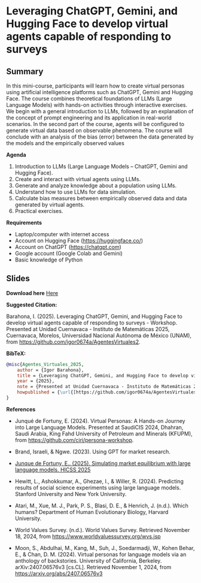 # Leveraging ChatGPT, Gemini, and Hugging Face to develop virtual agents capable of responding to surveys

## Summary
In this mini-course, participants will learn how to create virtual personas using artificial intelligence platforms such as ChatGPT, Gemini and Hugging Face. The course combines theoretical foundations of LLMs (Large Language Models) with hands-on activities through interactive exercises. We begin with a general introduction to LLMs, followed by an explanation of the concept of prompt engineering and its application in real-world scenarios. In the second part of the course, agents will be configured to generate virtual data based on observable phenomena. The course will conclude with an analysis of the bias (error) between the data generated by the models and the empirically observed values

**Agenda**

1. Introduction to LLMs (Large Language Models – ChatGPT, Gemini and Hugging Face).
2. Create and interact with virtual agents using LLMs.
3. Generate and analyze knowledge about a population using LLMs.
4. Understand how to use LLMs for data simulation.
5. Calculate bias measures between empirically observed data and data generated by virtual agents.
6. Practical exercises.  

**Requirements**
* Laptop/computer with internet access 
* Account on Hugging Face (https://huggingface.co/)
* Account on ChatGPT (https://chatgpt.com)
* Google account (Google Colab and Gemini)
* Basic knowledge of Python

## Slides

**Download here** [Here](https://www.dropbox.com/scl/fi/fddd2bihtre6dlv8sbsib/01_Agentes_Virtuales_UCIM_UNAM_June2025.pptx?rlkey=bkh8zfkkbmh5vog67028j5cfg&dl=0)

**Suggested Citation:**

Barahona, I. (2025). Leveraging ChatGPT, Gemini, and Hugging Face to develop virtual agents capable of responding to surveys - Workshop. Presented at Unidad Cuernavaca - Instituto de Matemáticas 2025, Cuernavaca, Morelos, Universidad Nacional Autónoma de México (UNAM), from https://github.com/igor0674a/AgentesVirtuales2.


**BibTeX:**
```bibtex
@misc{Agentes_Virtuales_2025,
    author = {Igor Barahona},
    title = {Leveraging ChatGPT, Gemini, and Hugging Face to develop virtual agents capable of responding to surveys - Workshop},
    year = {2025},
    note = {Presented at Unidad Cuernavaca - Instituto de Matemáticas 2025, Cuernavaca, Morelos, Universidad Nacional Autónoma de México (UNAM)},
    howpublished = {\url{[https://github.com/igor0674a/AgentesVirtuales2)}}
}
```

**References**

* Junqué de Fortuny, E. (2024). Virtual Personas: A Hands-on Journey into Large Language Models. Presented at SaudiCIS 2024, Dhahran, Saudi Arabia, King Fahd University of Petroleum and Minerals (KFUPM), from https://github.com/ciri/persona-workshop.

* Brand, Israeli, & Ngwe. (2023). Using GPT for market research. 

* [Junque de Fortuny, E.. (2025). Simulating market equilibrium with large language models. HICSS 2025](./demo-3/img/simulating-market-eq.pdf)

* Hewitt, L., Ashokkumar, A., Ghezae, I., & Willer, R. (2024). Predicting results of social science experiments using large language models. Stanford University and New York University.

* Atari, M., Xue, M. J., Park, P. S., Blasi, D. E., & Henrich, J. (n.d.). Which humans? Department of Human Evolutionary Biology, Harvard University.

* World Values Survey. (n.d.). World Values Survey. Retrieved November 18, 2024, from https://www.worldvaluessurvey.org/wvs.jsp

*  Moon, S., Abdulhai, M., Kang, M., Suh, J., Soedarmadji, W., Kohen Behar, E., & Chan, D. M. (2024). Virtual personas for language models via an anthology of backstories. University of California, Berkeley. arXiv:2407.06576v3 [cs.CL]. Retrieved November 1, 2024, from https://arxiv.org/abs/2407.06576v3
